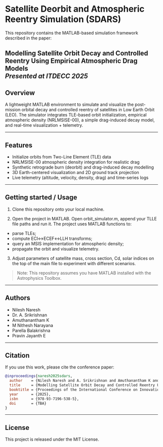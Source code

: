 # Satellite Deorbit and Atmospheric Reentry Simulation (SDARS)

This repository contains the MATLAB-based simulation framework described in the paper:

**Modelling Satellite Orbit Decay and Controlled Reentry Using Empirical Atmospheric Drag Models**  
_Presented at ITDECC 2025_
---

## Overview
A lightweight MATLAB environment to simulate and visualize the post-mission orbital decay and controlled reentry of satellites in Low Earth Orbit (LEO). The simulator integrates TLE-based orbit initialization, empirical atmospheric density (NRLMSISE-00), a simple drag-induced decay model, and real-time visualization + telemetry.

---

## Features
- Initialize orbits from Two-Line Element (TLE) data
- NRLMSISE-00 atmospheric density integration for realistic drag
- Synthetic retrograde burn (deorbit) and drag-induced decay modelling
- 3D Earth-centered visualization and 2D ground track projection
- Live telemetry (altitude, velocity, density, drag) and time-series logs

---


## Getting started / Usage
1. Clone this repository onto your local machine.

2. Open the project in MATLAB. Open orbit_simulator.m, append your TLLE file paths and run it. The project uses MATLAB functions to:
- parse TLEs;
- compute ECI↔ECEF↔LLH transforms;
- query an MSIS implementation for atmospheric density;
- propagate the orbit and visualize telemetry.

3. Adjust parameters of satellite mass, cross section, Cd, solar indices on the top of the main file to experiment with different scenarios.

> Note: This repository assumes you have MATLAB installed with the Astrophysics Toolbox.
---

## Authors
- Nilesh Naresh
- Dr. A. Srikrishnan
- Amuthanantham K 
- M Nithesh Narayana    
- Parella Balakrishna  
- Pravin Jayanth E  

---

## Citation
If you use this work, please cite the conference paper:

```bibtex
@inproceedings{naresh2025sdars,
  author    = {Nilesh Naresh and A. Srikrishnan and Amuthanantham K and M. Nithesh Narayana and Parella Balakrishna and Pravin Jayanth E.},
  title     = {Modelling Satellite Orbit Decay and Controlled Reentry Using Empirical Atmospheric Drag Models},
  booktitle = {Proceedings of the International Conference on Innovations and Technological Development in Electronics, Computers and Communication (ITDECC)},
  year      = {2025},
  isbn      = {978-93-7196-538-5},
  doi       = {TBA}
}
```

---

## License
This project is released under the MIT License.
